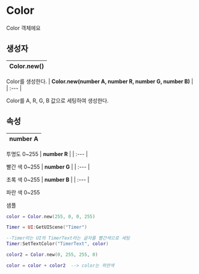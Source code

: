 # **Color**


Color 객체에요 
## **생성자**

| **Color.new()** |
| :--- |

Color를 생성한다. 
| **Color.new(number A, number R, number G, number B)** |
| :--- |

Color를 A, R, G, B 값으로 세팅하여 생성한다. 
## **속성**

| **number A** |
| :--- |

투명도 0~255 
| **number R** |
| :--- |

빨간 색 0~255 
| **number G** |
| :--- |

초록 색 0~255 
| **number B** |
| :--- |

파란 색 0~255 

샘플 

```lua
color = Color.new(255, 0, 0, 255)

Timer = UI:GetUIScene("Timer")

--Timer라는 UI의 TimerText라는 글자를 빨간색으로 세팅
Timer:SetTextColor("TimerText", color)

color2 = Color.new(0, 255, 255, 0)

color = color + color2	--> color는 하얀색
```
